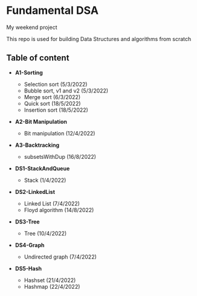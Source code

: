 # Fundamental DSA

My weekend project

This repo is used for building Data Structures and algorithms from scratch

## Table of content
- **A1-Sorting**
    + Selection sort (5/3/2022)
    + Bubble sort, v1 and v2 (5/3/2022)
    + Merge sort (6/3/2022)
    + Quick sort (18/5/2022)
    + Insertion sort (18/5/2022)

- **A2-Bit Manipulation**
    + Bit manipulation (12/4/2022)

- **A3-Backtracking**
    + subsetsWithDup (16/8/2022)

- **DS1-StackAndQueue**
    + Stack (1/4/2022)

- **DS2-LinkedList**
    + Linked List (7/4/2022)
    + Floyd algorithm (14/8/2022)

- **DS3-Tree**
    + Tree (10/4/2022)

- **DS4-Graph**
    + Undirected graph (7/4/2022)

- **DS5-Hash**
    + Hashset (21/4/2022)
    + Hashmap (22/4/2022)
